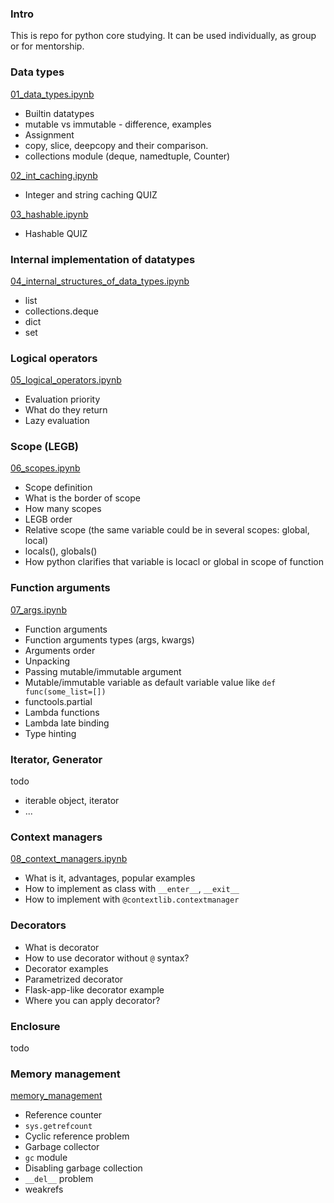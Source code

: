 ### Intro

This is repo for python core studying. It can be used individually, 
as group or for mentorship.

### Data types

[01_data_types.ipynb](01_data_types.ipynb)
- Builtin datatypes
- mutable vs immutable - difference, examples
- Assignment
- copy, slice, deepcopy and their comparison.
- collections module (deque, namedtuple, Counter)

[02_int_caching.ipynb](02_int_caching.ipynb)
- Integer and string caching QUIZ

[03_hashable.ipynb](03_hashable.ipynb)
- Hashable QUIZ

### Internal implementation of datatypes

[04_internal_structures_of_data_types.ipynb](04_internal_structures_of_data_types.ipynb)
- list
- collections.deque
- dict
- set

### Logical operators

[05_logical_operators.ipynb](05_logical_operators.ipynb)
- Evaluation priority
- What do they return
- Lazy evaluation


### Scope (LEGB)

[06_scopes.ipynb](06_scopes.ipynb)

- Scope definition
- What is the border of scope
- How many scopes
- LEGB order
- Relative scope (the same variable could be in several scopes: global, local)
- locals(), globals()
- How python clarifies that variable is locacl or global in scope of function


### Function arguments

[07_args.ipynb](07_args.ipynb)

- Function arguments
- Function arguments types (args, kwargs)
- Arguments order
- Unpacking
- Passing mutable/immutable argument
- Mutable/immutable variable as default variable value like `def func(some_list=[])`
- functools.partial
- Lambda functions
- Lambda late binding
- Type hinting


### Iterator, Generator

todo

- iterable object, iterator
- ...
 

### Context managers

[08_context_managers.ipynb](08_context_managers.ipynb)

- What is it, advantages, popular examples
- How to implement as class with `__enter__`, `__exit__`
- How to implement with `@contextlib.contextmanager`

### Decorators

- What is decorator
- How to use decorator without `@` syntax?
- Decorator examples
- Parametrized decorator
- Flask-app-like decorator example
- Where you can apply decorator?

### Enclosure

todo

### Memory management

[memory_management](XX_memory_management.ipynb)

- Reference counter
- `sys.getrefcount`
- Cyclic reference problem
- Garbage collector
- `gc` module 
- Disabling garbage collection
- `__del__` problem
- weakrefs

